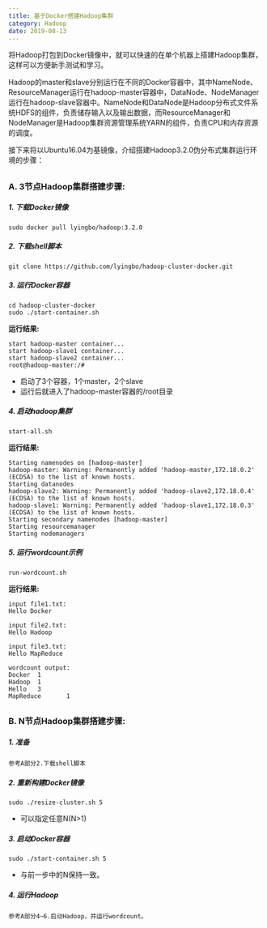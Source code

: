 ```yaml
---
title: 基于Docker搭建Hadoop集群
category: Hadoop
date: 2019-08-13
---
```


将Hadoop打包到Docker镜像中，就可以快速的在单个机器上搭建Hadoop集群，这样可以方便新手测试和学习。

Hadoop的master和slave分别运行在不同的Docker容器中，其中NameNode、ResourceManager运行在hadoop-master容器中，DataNode、NodeManager运行在hadoop-slave容器中。NameNode和DataNode是Hadoop分布式文件系统HDFS的组件，负责储存输入以及输出数据，而ResourceManager和NodeManager是Hadoop集群资源管理系统YARN的组件，负责CPU和内存资源的调度。

接下来将以Ubuntu16.04为基镜像，介绍搭建Hadoop3.2.0伪分布式集群运行环境的步骤：

##  
### A. 3节点Hadoop集群搭建步骤:

##### 1. 下载Docker镜像
```
sudo docker pull lyingbo/hadoop:3.2.0
```

##### 2. 下载shell脚本
```
git clone https://github.com/lyingbo/hadoop-cluster-docker.git
```

##### 3. 运行Docker容器
```
cd hadoop-cluster-docker
sudo ./start-container.sh
```

**运行结果:**
```
start hadoop-master container...
start hadoop-slave1 container...
start hadoop-slave2 container...
root@hadoop-master:/# 
```
- 启动了3个容器，1个master，2个slave
- 运行后就进入了hadoop-master容器的/root目录

##### 4. 启动hadoop集群
```
start-all.sh
```

**运行结果:**
```
Starting namenodes on [hadoop-master]
hadoop-master: Warning: Permanently added 'hadoop-master,172.18.0.2' (ECDSA) to the list of known hosts.
Starting datanodes
hadoop-slave2: Warning: Permanently added 'hadoop-slave2,172.18.0.4' (ECDSA) to the list of known hosts.
hadoop-slave1: Warning: Permanently added 'hadoop-slave1,172.18.0.3' (ECDSA) to the list of known hosts.
Starting secondary namenodes [hadoop-master]
Starting resourcemanager
Starting nodemanagers
```

##### 5. 运行wordcount示例
```
run-wordcount.sh
```

**运行结果:**
```
input file1.txt:
Hello Docker

input file2.txt:
Hello Hadoop

input file3.txt:
Hello MapReduce

wordcount output:
Docker  1
Hadoop  1
Hello   3
MapReduce       1
```

##  
### B. N节点Hadoop集群搭建步骤:

##### 1. 准备
```
参考A部分2.下载shell脚本
```

##### 2. 重新构建Docker镜像
```
sudo ./resize-cluster.sh 5
```
- 可以指定任意N(N>1)


##### 3. 启动Docker容器
```
sudo ./start-container.sh 5
```
- 与前一步中的N保持一致。

##### 4. 运行Hadoop 
```
参考A部分4~6.启动Hadoop，并运行wordcount。
```
